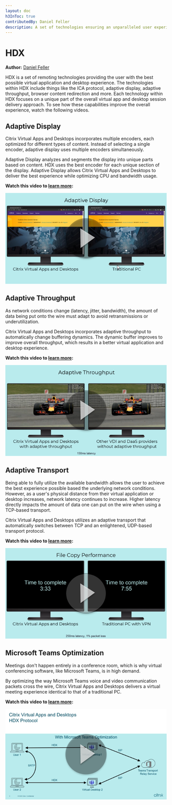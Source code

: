 ```yaml
---
layout: doc
h3InToc: true
contributedBy: Daniel Feller
description: A set of technologies ensuring an unparalleled user experience when accessing virtual Windows/Linux applications and desktops.
---
```

# HDX

**Author:** [Daniel Feller](https://twitter.com/djfeller)

HDX is a set of remoting technologies providing the user with the best possible virtual application and desktop experience. The technologies within HDX include things like the ICA protocol, adaptive display, adaptive throughput, browser content redirection and more. Each technology within HDX focuses on a unique part of the overall virtual app and desktop session delivery approach. To see how these capabilities improve the overall experience, watch the following videos.

## Adaptive Display

Citrix Virtual Apps and Desktops incorporates multiple encoders, each optimized for different types of content. Instead of selecting a single encoder, adaptive display uses multiple encoders simultaneously.

Adaptive Display analyzes and segments the display into unique parts based on content. HDX uses the best encoder for each unique section of the display. Adaptive Display allows Citrix Virtual Apps and Desktops to deliver the best experience while optimizing CPU and bandwidth usage.

**Watch this video to [learn more](https://www.youtube.com/watch?v=xvzWWKhrGwE):**

[![Tech Insight-Microapp Overview](/en-us/tech-zone/learn/media/tech-insights_hdx_adaptive-display.png)](https://www.youtube.com/watch?v=xvzWWKhrGwE)

## Adaptive Throughput

As network conditions change (latency, jitter, bandwidth), the amount of data being put onto the wire must adapt to avoid retransmissions or underutilization.

Citrix Virtual Apps and Desktops incorporates adaptive throughput to automatically change buffering dynamics. The dynamic buffer improves to improve overall throughput, which results in a better virtual application and desktop experience.

**Watch this video to [learn more](https://www.youtube.com/watch?v=tsq8petwsMw):**

[![Tech Insight-Microapp Overview](/en-us/tech-zone/learn/media/tech-insights_hdx_adaptive-throughput.png)](https://www.youtube.com/watch?v=tsq8petwsMw)

## Adaptive Transport

Being able to fully utilize the available bandwidth allows the user to achieve the best experience possible based the underlying network conditions. However, as a user's physical distance from their virtual application or desktop increases, network latency continues to increase. Higher latency directly impacts the amount of data one can put on the wire when using a TCP-based transport.

Citrix Virtual Apps and Desktops utilizes an adaptive transport that automatically switches between TCP and an enlightened, UDP-based transport protocol.

**Watch this video to [learn more](https://www.youtube.com/watch?v=FyM47FDGw_4):**

[![Tech Insight-Microapp Overview](/en-us/tech-zone/learn/media/tech-insights_hdx_adaptive-transport.png)](https://www.youtube.com/watch?v=FyM47FDGw_4)

## Microsoft Teams Optimization

Meetings don't happen entirely in a conference room, which is why virtual conferencing software, like Microsoft Teams, is in high demand.

By optimizing the way Microsoft Teams voice and video communication packets cross the wire, Citrix Virtual Apps and Desktops delivers a virtual meeting experience identical to that of a traditional PC.

**Watch this video to [learn more](https://www.youtube.com/watch?v=BYzeltxcYJw):**

[![Tech Insight-Microapp Overview](/en-us/tech-zone/learn/media/tech-insights_hdx_microsoft-teams-optimization.png)](https://www.youtube.com/watch?v=BYzeltxcYJw)
